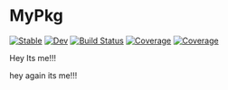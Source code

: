 # MyPkg

[![Stable](https://img.shields.io/badge/docs-stable-blue.svg)](https://maysam-gholampour.github.io/MyPkg.jl/stable/)
[![Dev](https://img.shields.io/badge/docs-dev-blue.svg)](https://maysam-gholampour.github.io/MyPkg.jl/dev/)
[![Build Status](https://github.com/maysam-gholampour/MyPkg.jl/actions/workflows/CI.yml/badge.svg?branch=master)](https://github.com/maysam-gholampour/MyPkg.jl/actions/workflows/CI.yml?query=branch%3Amaster)
[![Coverage](https://codecov.io/gh/maysam-gholampour/MyPkg.jl/branch/master/graph/badge.svg)](https://codecov.io/gh/maysam-gholampour/MyPkg.jl)
[![Coverage](https://coveralls.io/repos/github/maysam-gholampour/MyPkg.jl/badge.svg?branch=master)](https://coveralls.io/github/maysam-gholampour/MyPkg.jl?branch=master)


Hey Its me!!!


hey again its me!!!